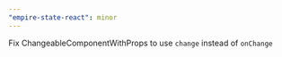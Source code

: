 ```yaml
---
"empire-state-react": minor
---
```


Fix ChangeableComponentWithProps to use `change` instead of `onChange`
